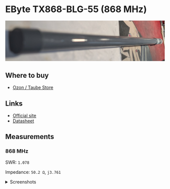 # EByte TX868-BLG-55 (868 MHz)

![photo](images/00_photo.jpg)

## Where to buy

- [Ozon / Taube Store](https://www.ozon.ru/product/antenna-8dbi-868mgts-cdebyte-tx868-blg-55-1643595859/)

## Links

- [Official site](https://www.cdebyte.com/products/TX868-BLG-55)
- [Datasheet](https://www.cdebyte.com/pdf-down.aspx?id=1918)

## Measurements

### 868 MHz

SWR: `1.078`

Impedance: `50.2 Ω`, `j3.761`

<details>
<summary>Screenshots</summary>

![Measurement at 868 MHz](images/01_measurement.png)

</details>
